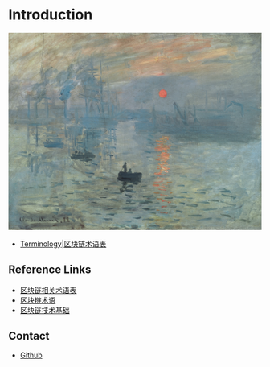 # Introduction

![problems](./assets/sunrise.jpg)
+ [Terminology|区块链术语表](/terminology.md)

## Reference Links
+ [区块链相关术语表](1)
+ [区块链术语](2)
+ [区块链技术基础](3)

## Contact
+ [Github](https://github.com/udtrokia/boos)

[1]:http://bitcoin-on-nodejs.ebookchain.org/5-附录/0-区块链相关术语中英对照.html
[2]:https://blog.csdn.net/liyuechun520/article/details/77097094
[3]:https://www.ibm.com/developerworks/cn/cloud/library/cl-blockchain-basics-glossary-bluemix-trs/index.html
